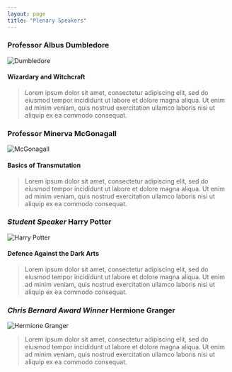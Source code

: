 ```yaml
---
layout: page
title: "Plenary Speakers"
---
```


### Professor Albus Dumbledore  
![Dumbledore](https://en.wikipedia.org/wiki/Albus_Dumbledore#/media/File:Dumbledore_-_Prisoner_of_Azkaban.jpg)
#### Wizardary and Witchcraft  
>Lorem ipsum dolor sit amet, consectetur adipiscing elit, sed do eiusmod tempor incididunt ut labore et dolore magna aliqua. Ut enim ad minim veniam, quis nostrud exercitation ullamco laboris nisi ut aliquip ex ea commodo consequat.  

### Professor Minerva McGonagall  
![McGonagall](https://en.wikipedia.org/wiki/Minerva_McGonagall#/media/File:McGonagall_(screenshot).jpg)
#### Basics of Transmutation  
>Lorem ipsum dolor sit amet, consectetur adipiscing elit, sed do eiusmod tempor incididunt ut labore et dolore magna aliqua. Ut enim ad minim veniam, quis nostrud exercitation ullamco laboris nisi ut aliquip ex ea commodo consequat.  

### _Student Speaker_ Harry Potter  
![Harry Potter](https://en.wikipedia.org/wiki/Harry_Potter_(character)#/media/File:Harry_Potter_character_poster.jpg)  
#### Defence Against the Dark Arts   
>Lorem ipsum dolor sit amet, consectetur adipiscing elit, sed do eiusmod tempor incididunt ut labore et dolore magna aliqua. Ut enim ad minim veniam, quis nostrud exercitation ullamco laboris nisi ut aliquip ex ea commodo consequat.  

### _Chris Bernard Award Winner_ Hermione Granger  
![Hermione Granger](https://en.wikipedia.org/wiki/Hermione_Granger#/media/File:Hermione_Granger_poster.jpg)  
>Lorem ipsum dolor sit amet, consectetur adipiscing elit, sed do eiusmod tempor incididunt ut labore et dolore magna aliqua. Ut enim ad minim veniam, quis nostrud exercitation ullamco laboris nisi ut aliquip ex ea commodo consequat.  
